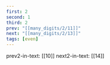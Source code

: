 ```yaml
---
first: 2
second: 1
third: 2
prev: "[[many_digits/2/11]]"
next: "[[many_digits/2/13]]"
tags: [even]
---
```

prev2-in-text: [[10]]
next2-in-text: [[14]]
